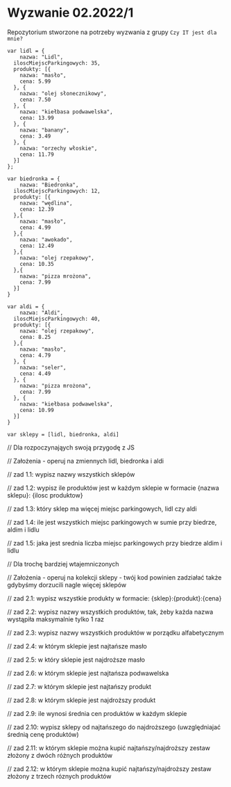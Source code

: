# Wyzwanie 02.2022/1

Repozytorium stworzone na potrzeby wyzwania z grupy `Czy IT jest dla mnie?`

```
var lidl = {
	nazwa: "Lidl",
  iloscMiejscParkingowych: 35,
  produkty: [{
  	nazwa: "masło",
    cena: 5.99
  }, {
  	nazwa: "olej słonecznikowy",
    cena: 7.50
  }, {
  	nazwa: "kiełbasa podwawelska",
    cena: 13.99
  }, {
  	nazwa: "banany",
    cena: 3.49
  }, {
  	nazwa: "orzechy włoskie",
    cena: 11.79
  }]
};

var biedronka = {
	nazwa: "Biedronka",
  iloscMiejscParkingowych: 12,
  produkty: [{
  	nazwa: "wędlina",
    cena: 12.39
  },{
  	nazwa: "masło",
    cena: 4.99
  },{
  	nazwa: "awokado",
    cena: 12.49
  },{
  	nazwa: "olej rzepakowy",
    cena: 10.35
  },{
  	nazwa: "pizza mrożona",
    cena: 7.99
  }]
}

var aldi = {
	nazwa: "Aldi",
  iloscMiejscParkingowych: 40,
  produkty: [{
  	nazwa: "olej rzepakowy",
    cena: 8.25
  },{
  	nazwa: "masło",
    cena: 4.79
  }, {
  	nazwa: "seler",
    cena: 4.49
  }, {
  	nazwa: "pizza mrożona",
    cena: 7.99
  }, {
  	nazwa: "kiełbasa podwawelska",
    cena: 10.99
  }]
}

var sklepy = [lidl, biedronka, aldi]
```

// Dla rozpoczynająych swoją przygodę z JS

// Założenia - operuj na zmiennych lidl, biedronka i aldi

// zad 1.1: wypisz nazwy wszystkich sklepów

// zad 1.2: wypisz ile produktów jest w każdym sklepie w formacie {nazwa sklepu}: {ilosc produktow}

// zad 1.3: który sklep ma więcej miejsc parkingowych, lidl czy aldi

// zad 1.4: ile jest wszystkich miejsc parkingowych w sumie przy biedrze, aldim i lidlu

// zad 1.5: jaka jest srednia liczba miejsc parkingowych przy biedrze aldim i lidlu

// Dla trochę bardziej wtajemniczonych

// Założenia - operuj na kolekcji sklepy - twój kod powinien zadziałać także gdybyśmy dorzucili nagle więcej sklepów

// zad 2.1: wypisz wszystkie produkty w formacie: {sklep}:{produkt}:{cena}

// zad 2.2: wypisz nazwy wszystkich produktów, tak, żeby każda nazwa wystąpiła maksymalnie tylko 1 raz

// zad 2.3: wypisz nazwy wszystkich produktów w porządku alfabetycznym

// zad 2.4: w którym sklepie jest najtańsze masło

// zad 2.5: w który sklepie jest najdroższe masło

// zad 2.6: w którym sklepie jest najtańsza podwawelska

// zad 2.7: w którym sklepie jest najtańszy produkt

// zad 2.8: w którym sklepie jest najdroższy produkt

// zad 2.9: ile wynosi średnia cen produktów w każdym sklepie

// zad 2.10: wypisz sklepy od najtańszego do najdroższego (uwzględniajać średnią cenę produktów)

// zad 2.11: w którym sklepie można kupić najtańszy/najdroższy zestaw złożony z dwóch różnych produktów

// zad 2.12: w którym sklepie można kupić najtańszy/najdroższy zestaw złożony z trzech róznych produktów


